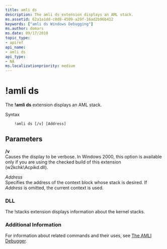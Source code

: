 ```yaml
---
title: amli ds
description: The amli ds extension displays an AML stack.
ms.assetid: 62a1a1dd-c0d8-4509-a29f-16ad2b96b412
keywords: ["amli ds Windows Debugging"]
ms.author: domars
ms.date: 09/17/2018
topic_type:
- apiref
api_name:
- amli ds
api_type:
- NA
ms.localizationpriority: medium
---
```


# !amli ds


The **!amli ds** extension displays an AML stack.

Syntax

```dbgcmd
    !amli ds [/v] [Address] 
```

## <span id="ddk__amli_ds_dbg"></span><span id="DDK__AMLI_DS_DBG"></span>Parameters


<span id="________v______"></span><span id="________V______"></span> **/v**   
Causes the display to be verbose. In Windows 2000, this option is available only if you are using the checked build of this extension (w2kchk\\Acpikd.dll).

<span id="_______Address______"></span><span id="_______address______"></span><span id="_______ADDRESS______"></span> *Address*   
Specifies the address of the context block whose stack is desired. If *Address* is omitted, the current context is used.

### <span id="DLL"></span><span id="dll"></span>DLL

The !stacks extension displays information about the kernel stacks.

### <span id="Additional_Information"></span><span id="additional_information"></span><span id="ADDITIONAL_INFORMATION"></span>Additional Information

For information about related commands and their uses, see [The AMLI Debugger](the-amli-debugger.md).

 

 





